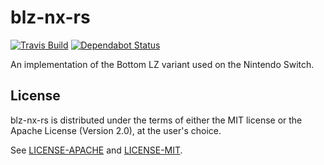 # blz-nx-rs

[![Travis Build](https://img.shields.io/travis/com/Thog/blz-nx-rs.svg?logo=travis)](https://travis-ci.com/Thog/blz-nx-rs) [![Dependabot Status](https://api.dependabot.com/badges/status?host=github&repo=Thog/blz-nx-rs)](https://dependabot.com)

An implementation of the Bottom LZ variant used on the Nintendo Switch.

## License

blz-nx-rs is distributed under the terms of either the MIT license or the Apache
License (Version 2.0), at the user's choice.

See [LICENSE-APACHE](LICENSE-APACHE) and [LICENSE-MIT](LICENSE-MIT).